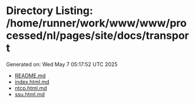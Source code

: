 # Directory Listing: /home/runner/work/www/www/processed/nl/pages/site/docs/transport
Generated on: Wed May  7 05:17:52 UTC 2025

- [README.md](README.md)
- [index.html.md](index.html.md)
- [ntcp.html.md](ntcp.html.md)
- [ssu.html.md](ssu.html.md)
